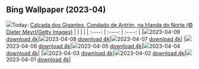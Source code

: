 ## Bing Wallpaper (2023-04)
![](https://global.bing.com/th?id=OHR.NIrelandGiants_PT-BR4823231390_UHD.jpg&w=1000)Today: [Calçada dos Gigantes, Condado de Antrim, na Irlanda do Norte (© Dieter Meyrl/Getty Images)](https://global.bing.com/th?id=OHR.NIrelandGiants_PT-BR4823231390_UHD.jpg)
|      |      |      |
| :----: | :----: | :----: |
|![](https://global.bing.com/th?id=OHR.NIrelandGiants_PT-BR4823231390_UHD.jpg&pid=hp&w=384&h=216&rs=1&c=4)2023-04-09 [download 4k](https://global.bing.com/th?id=OHR.NIrelandGiants_PT-BR4823231390_UHD.jpg)|![](https://global.bing.com/th?id=OHR.KitsAspen_PT-BR8299899730_UHD.jpg&pid=hp&w=384&h=216&rs=1&c=4)2023-04-08 [download 4k](https://global.bing.com/th?id=OHR.KitsAspen_PT-BR8299899730_UHD.jpg)|![](https://global.bing.com/th?id=OHR.ArizonaPinkMoon_PT-BR9957307655_UHD.jpg&pid=hp&w=384&h=216&rs=1&c=4)2023-04-07 [download 4k](https://global.bing.com/th?id=OHR.ArizonaPinkMoon_PT-BR9957307655_UHD.jpg)|
|![](https://global.bing.com/th?id=OHR.BlackGrouseLekking_PT-BR9678718945_UHD.jpg&pid=hp&w=384&h=216&rs=1&c=4)2023-04-06 [download 4k](https://global.bing.com/th?id=OHR.BlackGrouseLekking_PT-BR9678718945_UHD.jpg)|![](https://global.bing.com/th?id=OHR.RomanBridge_PT-BR9293657431_UHD.jpg&pid=hp&w=384&h=216&rs=1&c=4)2023-04-05 [download 4k](https://global.bing.com/th?id=OHR.RomanBridge_PT-BR9293657431_UHD.jpg)|![](https://global.bing.com/th?id=OHR.HonaunauNP_PT-BR9038463987_UHD.jpg&pid=hp&w=384&h=216&rs=1&c=4)2023-04-04 [download 4k](https://global.bing.com/th?id=OHR.HonaunauNP_PT-BR9038463987_UHD.jpg)|
|![](https://global.bing.com/th?id=OHR.JavaBromo_PT-BR2056901966_UHD.jpg&pid=hp&w=384&h=216&rs=1&c=4)2023-04-03 [download 4k](https://global.bing.com/th?id=OHR.JavaBromo_PT-BR2056901966_UHD.jpg)|![](https://global.bing.com/th?id=OHR.FrogMonth_PT-BR8459718048_UHD.jpg&pid=hp&w=384&h=216&rs=1&c=4)2023-04-02 [download 4k](https://global.bing.com/th?id=OHR.FrogMonth_PT-BR8459718048_UHD.jpg)|![](https://global.bing.com/th?id=OHR.SteyrRiver_PT-BR1509905208_UHD.jpg&pid=hp&w=384&h=216&rs=1&c=4)2023-04-01 [download 4k](https://global.bing.com/th?id=OHR.SteyrRiver_PT-BR1509905208_UHD.jpg)|
